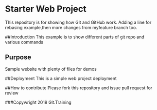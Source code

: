 # Starter Web Project

This repository is for showing how Git and GitHub work. Adding a line for rebasing example,then more changes from myfeature branch too.

##Introduction
This example is to show different parts of git repo and various commands

## Purpose

Sample website with plenty of files for demos

##Deployment
This is a simple web project deployment

##How to contribute
Please fork this repository and issue pull request for review

###Copywright
2018 Git.Training